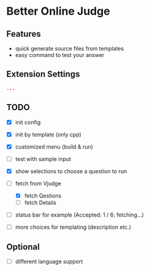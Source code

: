 # Better Online Judge

## Features
- quick generate source files from templates
- easy command to test your answer

## Extension Settings
```json
...
```

## TODO
- [x] init config
- [x] init by template (only cpp)
- [x] customized menu (build & run)
- [ ] test with sample input
- [x] show selections to choose a question to run
- [ ] fetch from Vjudge
  - [x] fetch Qestions
  - [ ] fetch Details
- [ ] status bar for example (Accepted: 1 / 6; fetching...)
- [ ] more choices for templating (description etc.)


## Optional
- [ ] different language support

